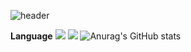 ![header](https://capsule-render.vercel.app/api?height=300&text=Welcome&&fontSize=80&&animation=fadeIn&&type=waving&color=gradient&section=header&desc=Kkubuck's_github&fontAlignY=40)

**Language**
<img src="https://img.shields.io/badge/Python-3776AB?style=for-the-badge&logo=Python&logoColor=white"> 
<img src="https://img.shields.io/badge/#A8B9CC?style=for-the-badge&logo=Python&logoColor=white">
![Anurag's GitHub stats](https://github-readme-stats.vercel.app/api?username=Kkubuck&theme=vue&&show_icons=true)
